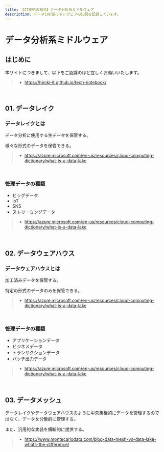 ```yaml
---
title: 【IT技術の知見】データ分析系ミドルウェア
description: データ分析系ミドルウェアの知見を記録しています。
---
```


# データ分析系ミドルウェア

## はじめに

本サイトにつきまして、以下をご認識のほど宜しくお願いいたします。

> - https://hiroki-it.github.io/tech-notebook/

<br>

## 01. データレイク

### データレイクとは

データ分析に使用する生データを保管する。

様々な形式のデータを保管できる。

> - https://azure.microsoft.com/en-us/resources/cloud-computing-dictionary/what-is-a-data-lake

<br>

### 管理データの種類

- ビッグデータ
- IoT
- SNS
- ストリーミングデータ

> - https://azure.microsoft.com/en-us/resources/cloud-computing-dictionary/what-is-a-data-lake

<br>

## 02. データウェアハウス

### データウェアハウスとは

加工済みデータを保管する。

特定の形式のデータのみを保管できる。

> - https://azure.microsoft.com/en-us/resources/cloud-computing-dictionary/what-is-a-data-lake

<br>

### 管理データの種類

- アプリケーションデータ
- ビジネスデータ
- トランザクションデータ
- バッチ出力データ

> - https://azure.microsoft.com/en-us/resources/cloud-computing-dictionary/what-is-a-data-lake

<br>

## 03. データメッシュ

データレイクやデータウェアハウスのように中央集権的にデータを管理するのではなく、データを分散的に管理する。

また、汎用的な実装を横断的に提供する。

> - https://www.montecarlodata.com/blog-data-mesh-vs-data-lake-whats-the-difference/

<br>
